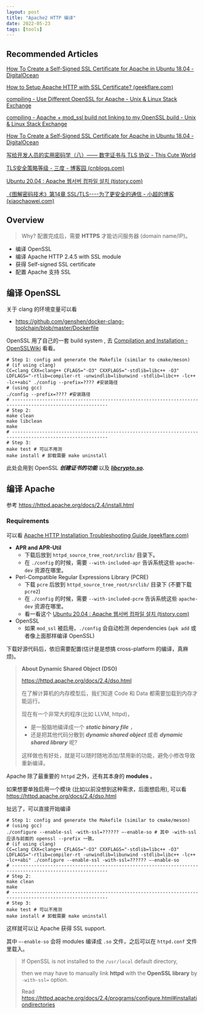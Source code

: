 ```yaml
---
layout: post
title: "Apache2 HTTP 编译"
date: 2022-05-23
tags: [tools]
---
```


## Recommended Articles  

[How To Create a Self-Signed SSL Certificate for Apache in Ubuntu 18.04 - DigitalOcean](https://www.digitalocean.com/community/tutorials/how-to-create-a-self-signed-ssl-certificate-for-apache-in-ubuntu-18-04)

[How to Setup Apache HTTP with SSL Certificate? (geekflare.com)](https://geekflare.com/apache-setup-ssl-certificate/)

[compiling - Use Different OpenSSL for Apache - Unix & Linux Stack Exchange](https://unix.stackexchange.com/questions/532510/use-different-openssl-for-apache)

[compiling - Apache + mod_ssl build not linking to my OpenSSL build - Unix & Linux Stack Exchange](https://unix.stackexchange.com/questions/465417/apache-mod-ssl-build-not-linking-to-my-openssl-build)

[How To Create a Self-Signed SSL Certificate for Apache in Ubuntu 18.04 - DigitalOcean](https://www.digitalocean.com/community/tutorials/how-to-create-a-self-signed-ssl-certificate-for-apache-in-ubuntu-18-04)

[写给开发人员的实用密码学（八）—— 数字证书与 TLS 协议 - This Cute World](https://thiscute.world/posts/about-tls-cert/#2-生成-ecc-证书链)

[TLS安全策略等级 - 三度 - 博客园 (cnblogs.com)](https://www.cnblogs.com/sanduzxcvbnm/p/16173529.html)

[Ubuntu 20.04 : Apache 웹서버 컴파일 설치 (tistory.com)](https://bluexmas.tistory.com/1127)

[《图解密码技术》第14章 SSL/TLS----为了更安全的通信 -  小超的博客 (xiaochaowei.com)](https://xiaochaowei.com/2018/09/23/IllustrationCryptology14/)

## Overview

> Why? 配置完成后，需要 **HTTPS** 才能访问服务器 (domain name/IP)。

- 编译 OpenSSL 
- 编译 Apache HTTP 2.4.5 with SSL module 
- 获得 Self-signed SSL certificate 
- 配置 Apache 支持 SSL 

## 编译 OpenSSL

关于 clang 的环境变量可以看

- <https://github.com/genshen/docker-clang-toolchain/blob/master/Dockerfile>

OpenSSL 用了自己的一套 build system , 去 [Compilation and Installation - OpenSSLWiki](https://wiki.openssl.org/index.php/Compilation_and_Installation) 看看。

```shell
# Step 1: config and generate the Makefile (similar to cmake/meson)
# (if using clang)
CC=clang CXX=clang++ CFLAGS="-O3" CXXFLAGS="-stdlib=libc++ -O3" LDFLAGS="-rtlib=compiler-rt -unwindlib=libunwind -stdlib=libc++ -lc++ -lc++abi" ./config --prefix=???? #安装路径
# (using gcc)
./config --prefix=???? #安装路径
# ---------------------------------------------------------------------------------------------------------
# Step 2: 
make clean
make libclean
make 
# ---------------------------------------------------------------------------------------------------------
# Step 3:
make test # 可以不用测
make install # 卸载需要 make uninstall 
```

此处会用到 OpenSSL ***创建证书的功能*** 以及 ***[libcrypto.so](https://www.openssl.org/docs/man3.0/man7/crypto.html).*** 

## 编译 Apache 

参考 <https://httpd.apache.org/docs/2.4/install.html>

### Requirements

可以看 [Apache HTTP Installation Troubleshooting Guide (geekflare.com)](https://geekflare.com/apache-installation-troubleshooting/)

- **APR and APR-Util** 
  - 下载后放到 `httpd_source_tree_root/srclib/` 目录下。
  - 在 `./config` 的时候，需要 `--with-included-apr` 告诉系统这些 `apache-dev` 资源在哪里。
- Perl-Compatible Regular Expressions Library (PCRE) 
  - 下载 `pcre`   后放到 `httpd_source_tree_root/srclib/` 目录下 (不要下载 `pcre2`)
  - 在 `./config` 的时候，需要 `--with-included-pcre` 告诉系统这些 `apache-dev` 资源在哪里。
  - 看一看这个 [Ubuntu 20.04 : Apache 웹서버 컴파일 설치 (tistory.com)](https://bluexmas.tistory.com/1127)
- OpenSSL
  - 如果 `mod_ssl` 被启用，`./config` 会自动检测 dependencies (`apk add` 或者像上面那样编译 OpenSSL)

下载好源代码后，依旧需要配置(估计是是想搞 cross-platform 的编译，真麻烦)。

> **About Dynamic Shared Object (DSO)**
>
> <https://httpd.apache.org/docs/2.4/dso.html>
>
> 在了解计算机的内存模型后，我们知道 Code 和 Data 都需要加载到内存才能运行。
>
> 现在有一个非常大的程序(比如 LLVM, httpd)，
>
> - 是一股脑地编译成一个 ***static binary file*** ，
> - 还是把其他代码分散到 ***dynamic shared object*** 或者 ***dynamic shared library*** 呢?  
>
> 这样做也有好处，就是可以随时随地添加/禁用新的功能，避免小修改导致重新编译。

Apache 除了最重要的 `httpd` 之外，还有其本身的 **modules** 。

如果想要单独启用一个模块 (比如以前没想到这种需求，后面想启用), 可以看 <https://httpd.apache.org/docs/2.4/dso.html>

扯远了，可以直接开始编译

```shell
# Step 1: config and generate the Makefile (similar to cmake/meson)
# (using gcc)
./configure --enable-ssl -with-ssl=?????? –-enable-so # 其中 -with-ssl 应该与前面的 openssl --prefix 一致。
# (if using clang)
CC=clang CXX=clang++ CFLAGS="-O3" CXXFLAGS="-stdlib=libc++ -O3" LDFLAGS="-rtlib=compiler-rt -unwindlib=libunwind -stdlib=libc++ -lc++ -lc++abi" ./configure --enable-ssl -with-ssl=?????? –-enable-so
# ---------------------------------------------------------------------------------------------------------
# Step 2: 
make clean
make 
# ---------------------------------------------------------------------------------------------------------
# Step 3:
make test # 可以不用测
make install # 卸载需要 make uninstall 
```

这样就可以让 Apache 获得  SSL support.

其中 `–-enable-so` 会将 modules 编译成 `.so` 文件，之后可以在 `httpd.conf` 文件里载入。

> If OpenSSL is not installed to the `/usr/local` default directory, 
>
> then we may have to manually link **httpd** with the **OpenSSL library** by `-with-ssl=` option. 
>
> Read <https://httpd.apache.org/docs/2.4/programs/configure.html#installationdirectories>

